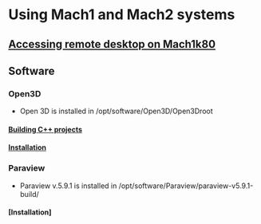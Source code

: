 # Using Mach1 and Mach2 systems
## [Accessing remote desktop on Mach1k80](Remote_Desktop_Access/VNC.md)
## Software
### Open3D
- Open 3D is installed in /opt/software/Open3D/Open3Droot  
#### [Building C++ projects](Open3D/compiling_example.md)
#### [Installation](Open3D/compiling_Open3D.md)
### Paraview
- Paraview v.5.9.1 is installed in /opt/software/Paraview/paraview-v5.9.1-build/
#### [Installation]